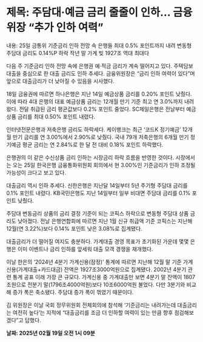 # **제목: 주담대·예금 금리 줄줄이 인하… 금융위장 “추가 인하 여력”**

  내용: 25일 금통위 기준금리 인하 전망 속 은행들 최대 0.5% 포인트까지 내려 변동형 주담대 금리도 0.14%P 하락 작년 말 가계 빚 1927조 역대 최대다

다음 주 기준금리 인하 전망 속에 은행권 예·적금 금리가 계속 떨어지고 있다. 주택담보대출을 중심으로 한 대출 금리도 인하 추세다. 금융위원장은 “금리 인하 여력이 있다”며 앞으로 대출금리가 더 낮아질 수 있음을 시사했다.

18일 금융권에 따르면 하나은행은 지난 14일 예금상품 금리를 0.20% 포인트 낮췄다. 이에 따라 4대 은행의 대표 예금상품 금리는 12개월 만기 기준 최고 연 3.0%까지 내려왔다. 전달 취급된 금리 평균값보다 0.2% 포인트 줄었다. SC제일은행은 전날부터 예금상품 금리를 최대 0.50% 포인트 내렸다.

인터넷전문은행과 저축은행 금리도 하락세다. 케이뱅크는 최근 ‘코드K 정기예금’ 12개월 만기 금리를 연 3.00%에서 2.90%로 낮췄다. 국내 79개 저축은행의 6개월 만기 정기예금 평균 금리는 연 2.84%로 한 달 전 대비 0.18% 포인트 하락했다.

은행권의 이 같은 수신상품 금리 인하는 시장금리 하락 흐름을 반영한 것이다. 시장에서는 오는 25일 한국은행 금융통화위원회 회의에서 현 3.00%인 기준금리가 인하 조정될 가능성이 크다고 보고 있다.

대출금리 역시 인하 추세다. 신한은행은 지난달 14일부터 5년 주기형 주담대 금리를 0.1% 포인트 내렸다. KB국민은행도 지난 14일부터 일부 비대면 주담대 금리를 0.1% 포인트 낮췄다.

주담대 변동금리 상품의 금리 결정 기준이 되는 코픽스 하락으로 변동형 주담대 상품 금리도 낮아졌다. 전날 은행연합회에 따르면 지난 1월 신규 취급액 기준 코픽스는 지난해 12월(연 3.22%)보다 0.14% 포인트 낮은 3.08%로 집계됐다.

대출금리가 더 떨어질 여지도 충분하다. 가계대출 경영 목표가 초기화된 가운데 몇몇 은행은 이미 이벤트나 금리 인하를 앞세워 대출 모객 경쟁을 재개했다.

이날 한은의 ‘2024년 4분기 가계신용(잠정)’ 통계에 따르면 지난해 12월 말 기준 가계신용(가계대출+카드대금) 잔액은 1927조3000억원으로 집계됐다. 2002년 4분기 관련 통계 공표 이래 가장 큰 규모다. 가계신용 중 가계대출만 보면 4분기 말 잔액이 1807조원으로 전분기 말(1796조4000억원)보다 10조6000억원 불었다. 다만 3분기와 비교해 증가 폭은 축소됐다. 주담대 증가 폭이 꺾였기 때문이다.

김 위원장은 이날 국회 정무위원회 전체회의에 참석해 ‘기준금리는 내려가는데 대출금리는 여전히 높다’는 지적에 “대출금리를 조금 더 인하할 여력이 있는 만큼 향후 점검해보겠다”고 답했다.

  **날짜: 2025년 02월 19일 오전 1시 09분**